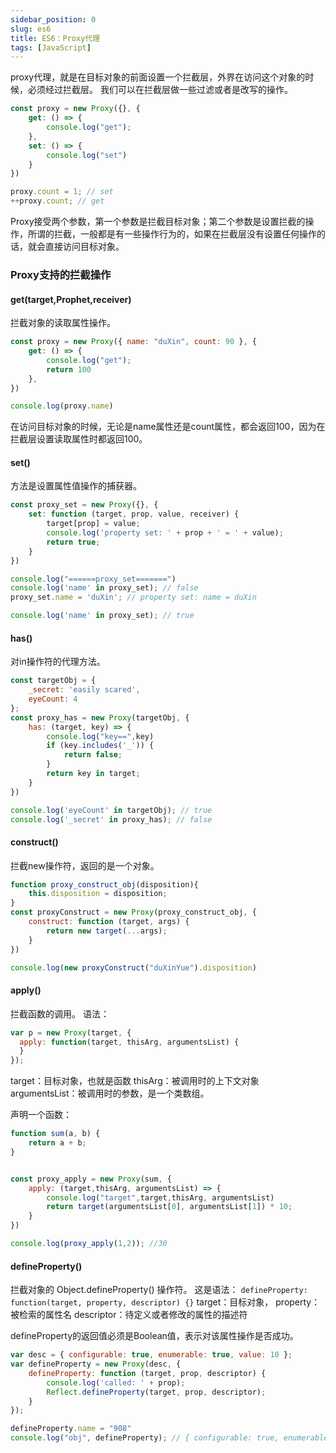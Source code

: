 ```yaml
---
sidebar_position: 0
slug: es6
title: ES6：Proxy代理
tags: [JavaScript]
---
```



proxy代理，就是在目标对象的前面设置一个拦截层，外界在访问这个对象的时候，必须经过拦截层。
我们可以在拦截层做一些过滤或者是改写的操作。

```javascript
const proxy = new Proxy({}, {
    get: () => {
        console.log("get");
    },
    set: () => {
        console.log("set")
    }
})

proxy.count = 1; // set
++proxy.count; // get
```

Proxy接受两个参数，第一个参数是拦截目标对象；第二个参数是设置拦截的操作，所谓的拦截，一般都是有一些操作行为的，如果在拦截层没有设置任何操作的话，就会直接访问目标对象。

### Proxy支持的拦截操作

#### get(target,Prophet,receiver)

拦截对象的读取属性操作。

````javascript
const proxy = new Proxy({ name: "duXin", count: 90 }, {
    get: () => {
        console.log("get");
        return 100
    },
})

console.log(proxy.name)
````

在访问目标对象的时候，无论是name属性还是count属性，都会返回100，因为在拦截层设置读取属性时都返回100。

#### set()

方法是设置属性值操作的捕获器。

```javascript
const proxy_set = new Proxy({}, {
    set: function (target, prop, value, receiver) {
        target[prop] = value;
        console.log('property set: ' + prop + ' = ' + value);
        return true;
    }
})

console.log("======proxy_set=======")
console.log('name' in proxy_set); // false
proxy_set.name = 'duXin'; // property set: name = duXin

console.log('name' in proxy_set); // true
```

#### has()

对in操作符的代理方法。

```javascript
const targetObj = {
    _secret: 'easily scared',
    eyeCount: 4
};
const proxy_has = new Proxy(targetObj, {
    has: (target, key) => {
        console.log("key==",key)
        if (key.includes('_')) {
            return false;
        }
        return key in target;
    }
})

console.log('eyeCount' in targetObj); // true
console.log('_secret' in proxy_has); // false
```

#### construct()

拦截new操作符，返回的是一个对象。

```javascript
function proxy_construct_obj(disposition){
    this.disposition = disposition;
}
const proxyConstruct = new Proxy(proxy_construct_obj, {
    construct: function (target, args) {
        return new target(...args);
    }
})

console.log(new proxyConstruct("duXinYue").disposition)
```

#### apply()

拦截函数的调用。
语法：

```javascript
var p = new Proxy(target, {
  apply: function(target, thisArg, argumentsList) {
  }
});
```

target：目标对象，也就是函数
thisArg：被调用时的上下文对象
argumentsList：被调用时的参数，是一个类数组。

声明一个函数：

```javascript
function sum(a, b) {
    return a + b;
}
```

```javascript

const proxy_apply = new Proxy(sum, {
    apply: (target,thisArg, argumentsList) => {
        console.log("target",target,thisArg, argumentsList)
        return target(argumentsList[0], argumentsList[1]) * 10;
    }
})

console.log(proxy_apply(1,2)); //30
```

#### defineProperty()

拦截对象的 Object.defineProperty() 操作符。
这是语法：
`defineProperty: function(target, property, descriptor) {}`
target：目标对象，
property：被检索的属性名
descriptor：待定义或者修改的属性的描述符

defineProperty的返回值必须是Boolean值，表示对该属性操作是否成功。

```javascript
var desc = { configurable: true, enumerable: true, value: 10 };
var defineProperty = new Proxy(desc, {
    defineProperty: function (target, prop, descriptor) {
        console.log('called: ' + prop);
        Reflect.defineProperty(target, prop, descriptor);
    }
});

defineProperty.name = "908"
console.log("obj", defineProperty); // { configurable: true, enumerable: true, value: 10, name: '908' }
```
